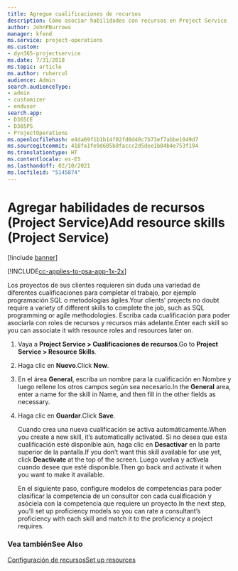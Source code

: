 ```yaml
---
title: Agregue cualificaciones de recursos
description: Cómo asociar habilidades con recursos en Project Service
author: JohnPBurrows
manager: kfend
ms.service: project-operations
ms.custom:
- dyn365-projectservice
ms.date: 7/31/2018
ms.topic: article
ms.author: ruhercul
audience: Admin
search.audienceType:
- admin
- customizer
- enduser
search.app:
- D365CE
- D365PS
- ProjectOperations
ms.openlocfilehash: e4da69f1b1b14f02fd0d40c7b73ef7abbe1049d7
ms.sourcegitcommit: 418fa1fe9d605b8faccc2d5dee1b04b4e753f194
ms.translationtype: HT
ms.contentlocale: es-ES
ms.lasthandoff: 02/10/2021
ms.locfileid: "5145874"
---
```

# <a name="add-resource-skills-project-service"></a><span data-ttu-id="038c4-103">Agregar habilidades de recursos (Project Service)</span><span class="sxs-lookup"><span data-stu-id="038c4-103">Add resource skills (Project Service)</span></span>

[!include [banner](../includes/psa-now-project-operations.md)]

[!INCLUDE[cc-applies-to-psa-app-1x-2x](../includes/cc-applies-to-psa-app-1x-2x.md)]

<span data-ttu-id="038c4-104">Los proyectos de sus clientes requieren sin duda una variedad de diferentes cualificaciones para completar el trabajo, por ejemplo programación SQL o metodologías ágiles.</span><span class="sxs-lookup"><span data-stu-id="038c4-104">Your clients’ projects no doubt require a variety of different skills to complete the job, such as SQL programming or agile methodologies.</span></span> <span data-ttu-id="038c4-105">Escriba cada cualificación para poder asociarla con roles de recursos y recursos más adelante.</span><span class="sxs-lookup"><span data-stu-id="038c4-105">Enter each skill so you can associate it with resource roles and resources later on.</span></span>  
  
1. <span data-ttu-id="038c4-106">Vaya a **Project Service > Cualificaciones de recursos**.</span><span class="sxs-lookup"><span data-stu-id="038c4-106">Go to **Project Service > Resource Skills**.</span></span>  
  
2. <span data-ttu-id="038c4-107">Haga clic en **Nuevo**.</span><span class="sxs-lookup"><span data-stu-id="038c4-107">Click **New**.</span></span>  
  
3. <span data-ttu-id="038c4-108">En el área **General**, escriba un nombre para la cualificación en Nombre y luego rellene los otros campos según sea necesario.</span><span class="sxs-lookup"><span data-stu-id="038c4-108">In the **General** area, enter a name for the skill in Name, and then fill in the other fields as necessary.</span></span>  
  
4. <span data-ttu-id="038c4-109">Haga clic en **Guardar**.</span><span class="sxs-lookup"><span data-stu-id="038c4-109">Click **Save**.</span></span>  
  
   <span data-ttu-id="038c4-110">Cuando crea una nueva cualificación se activa automáticamente.</span><span class="sxs-lookup"><span data-stu-id="038c4-110">When you create a new skill, it’s automatically activated.</span></span> <span data-ttu-id="038c4-111">Si no desea que esta cualificación esté disponible aún, haga clic en **Desactivar** en la parte superior de la pantalla.</span><span class="sxs-lookup"><span data-stu-id="038c4-111">If you don’t want this skill available for use yet, click **Deactivate** at the top of the screen.</span></span> <span data-ttu-id="038c4-112">Luego vuelva y actívela cuando desee que esté disponible.</span><span class="sxs-lookup"><span data-stu-id="038c4-112">Then go back and activate it when you want to make it available.</span></span>  
  
   <span data-ttu-id="038c4-113">En el siguiente paso, configure modelos de competencias para poder clasificar la competencia de un consultor con cada cualificación y asóciela con la competencia que requiere un proyecto.</span><span class="sxs-lookup"><span data-stu-id="038c4-113">In the next step, you’ll set up proficiency models so you can rate a consultant’s proficiency with each skill and match it to the proficiency a project requires.</span></span>  
  
### <a name="see-also"></a><span data-ttu-id="038c4-114">Vea también</span><span class="sxs-lookup"><span data-stu-id="038c4-114">See Also</span></span>  
 [<span data-ttu-id="038c4-115">Configuración de recursos</span><span class="sxs-lookup"><span data-stu-id="038c4-115">Set up resources</span></span>](../psa/set-up-resources.md)
